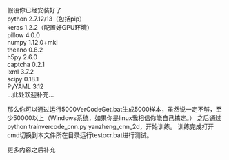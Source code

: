 <p>假设你已经安装好了<br>
python 2.7.12/13（包括pip）<br>
keras 1.2.2（配置好GPU环境）<br>
pillow 4.0.0<br>
numpy 1.12.0+mkl<br>
theano 0.8.2<br>
h5py 2.6.0<br>
captcha 0.2.1<br>
lxml 3.7.2<br>
scipy 0.18.1<br>
PyYAML 3.12<br>
...此处欢迎补充...</p>

<p>那么你可以通过运行5000VerCodeGet.bat生成5000样本，虽然说一定不够，至少50000以上（Windows系统，如果你是linux我相信你能自己搞定。）
之后通过python trainvercode_cnn.py yanzheng_cnn_2d，开始训练。
训练完成打开cmd切换到本文件所在目录运行testocr.bat进行测试。</p>

<p>更多内容之后补充</p>
